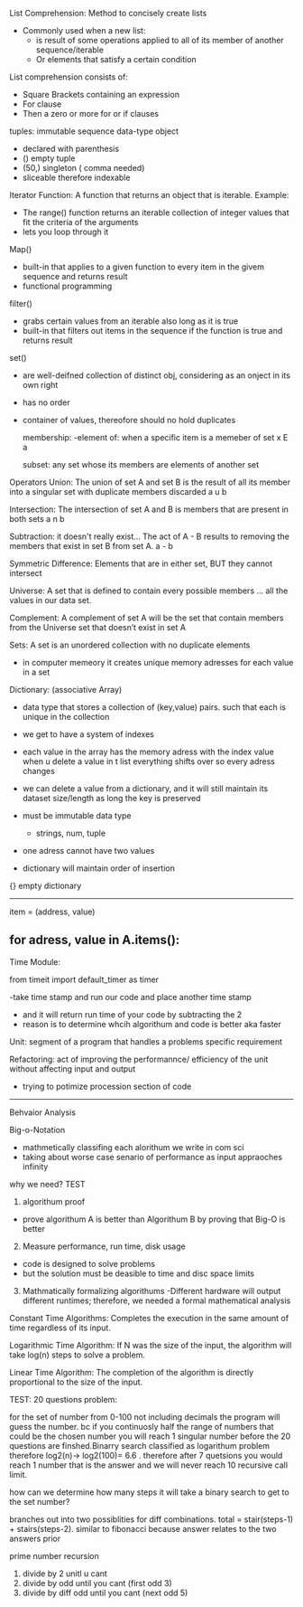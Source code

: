 List Comprehension: Method to concisely create lists
- Commonly used when a new list: 
  - is result of some operations applied to all of its member of another sequence/iterable
  - Or elements that satisfy a certain condition

List comprehension consists of:
  - Square Brackets containing an expression
  - For clause
  - Then a zero or more for or if clauses


tuples: immutable sequence data-type object

- declared with parenthesis
- () empty tuple
- (50,) singleton ( comma needed)
- sliceable therefore indexable 

Iterator Function: A function that returns an object that is iterable.
Example:
- The range() function returns an iterable collection of integer values that fit the criteria of the arguments
- lets you loop through it 


Map()
- built-in that applies to a given function to every item in the givem sequence and returns result
- functional programming 


filter()
- grabs certain values from an iterable also long as it is true
- built-in that filters out items in the sequence if the function is true and returns result

set() 
- are well-deifned collection of distinct obj, considering as an onject in its own right 
- has no order 
- container of values, thereofore should no hold duplicates 

  membership:
    -element of:
    when a specific item is a memeber of set
    x E a 
    
    subset:
    any set whose its members are elements of another set
 
 Operators 
    Union: The union of set A and set B is the result of all its member into a singular set with duplicate members discarded
    a u b
    
   Intersection: The intersection of set A and B is members that are present in both sets
   a n b 
    
   Subtraction: it doesn't really exist… The act of A - B results to removing the members that exist in set B from set A.
    a - b 
    
   Symmetric Difference: Elements that are in either set, BUT they cannot intersect
    
   Universe: A set that is defined to contain every possible members … all the values in our data set.
    
   Complement: A complement of set A will be the set that contain members from the Universe set that doesn’t exist in set A


Sets: A set is an unordered collection with no duplicate elements 
- in computer memeory it creates unique memory adresses for each value in a set


Dictionary: (associative Array)

- data type that stores a collection of (key,value) pairs. such that each is unique in the collection
- we get to have a system of indexes 
- each value in the array has the memory adress with the index value when u delete a value in t list everything shifts over so every adress changes
- we can delete a value from a dictionary, and it will still maintain its dataset size/length as long the key is preserved
- must be immutable data type 
    - strings, num, tuple

- one adress cannot have two values
- dictionary will maintain order of insertion 

{} empty dictionary

-----------------------------------
item = (address, value)

for adress, value in A.items():
-----------------------------------

Time Module:

from timeit import default_timer as timer 

-take time stamp and run our code and place another time stamp 
- and it will return run time of your code by subtracting the 2 
- reason is to determine whcih algorithum and code is better aka faster 

Unit: segment of a program that handles a problems specific requirement 

Refactoring: act of improving the performannce/ efficiency of the unit without affecting input and output
  - trying to potimize procession section of code 

--------------------
Behvaior Analysis

Big-o-Notation
- mathmetically classifing each alorithum we write in com sci
- taking about worse case senario of performance as input appraoches infinity 

why we need? TEST
1. algorithum proof 
- prove algorithum A is better than Algorithum B by proving that Big-O is better 

2. Measure performance, run time, disk usage
- code is designed to solve problems 
- but the solution must be deasible to time and disc space limits 

3. Mathmatically formalizing algorithums 
-Different hardware will output different runtimes; therefore, we needed a formal mathematical analysis

Constant Time Algorithms: Completes the execution in the same amount of time regardless of its input.

Logarithmic Time Algorithm: If N was the size of the input, the algorithm will take log(n) steps to solve a problem.

Linear Time Algorithm: The completion of the algorithm is directly proportional to the size of the input.

TEST:
20 questions problem:

for the set of number from 0-100 not including decimals the program will guess the number. bc if you continuosly half the range of numbers that could be the chosen number you will reach 1 singular number before the 20 questions are finshed.Binarry search classified as logarithum problem therefore log2(n)-> log2(100)= 6.6 . therefore after 7 quetsions you would reach 1 number that is the answer and we will never reach 10 recursive call limit.

how can we determine how many steps it will take a binary search to get to the set number?

branches out into two possiblities for diff combinations. total = stair(steps-1) + stairs(steps-2). similar to fibonacci because answer relates to the two answers prior

prime number recursion 

1. divide by 2 unitl u cant
2. divide by odd until you cant (first odd 3)
3. divide by diff odd until you cant (next odd 5)

